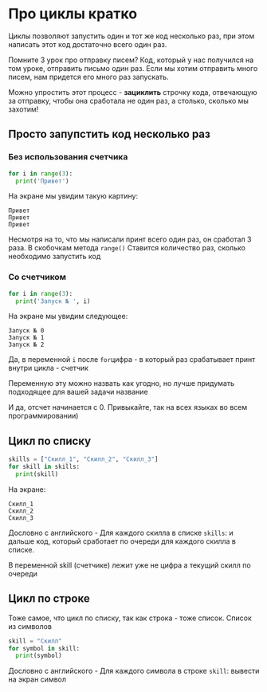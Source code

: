 # Про циклы кратко

Циклы позволяют запустить один и тот же код несколько раз, при этом написать этот код достаточно всего один раз.

Помните 3 урок про отправку писем? Код, который у нас получился на том уроке, отправить письмо один раз. Если мы хотим отправить много писем, нам придется его много раз запускать.

Можно упростить этот процесс - **зациклить** строчку кода, отвечающую за отправку, чтобы она сработала не один раз, а столько, сколько мы захотим!

## Просто запупстить код несколько раз
### Без использования счетчика
```python
for i in range(3):
  print('Привет')
```
На экране мы увидим такую картину:
```
Привет
Привет
Привет
```
Несмотря на то, что мы написали принт всего один раз, он сработал 3 раза. В скобочкам метода `range()` Ставится количество раз, сколько необходимо запустить код

### Cо счетчиком
```python
for i in range(3):
  print('Запуск № ', i)
```
На экране мы увидим следующее:
```
Запуск № 0
Запуск № 1
Запуск № 2
```
Да, в переменной `i` после `for`цифра - в который раз срабатывает принт внутри цикла - счетчик

Переменную эту можно назвать как угодно, но лучше придумать подходящее для вашей задачи название

И да, отсчет начинается с 0. Привыкайте, так на всех языках во всем программировании)

## Цикл по списку 

```python
skills = ["Скилл_1", "Скилл_2", "Скилл_3"]
for skill in skills:
  print(skill)
```

На экране:
```
Скилл_1
Скилл_2
Скилл_3
```

Дословно с английского - Для каждого скилла в списке `skills`: и дальше код, который сработает по очереди для каждого скилла в списке.

В переменной skill (счетчике) лежит уже не цифра а текущий скилл по очереди

## Цикл по строке
Тоже самое, что цикл по списку, так как строка - тоже список. Список из символов

```python
skill = "Скилл"
for symbol in skill:
  print(symbol)
```

Дословно с английского - Для каждого символа в строке `skill`: вывести на экран символ
